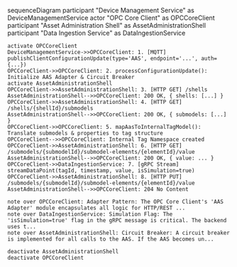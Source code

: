 sequenceDiagram
    participant "Device Management Service" as DeviceManagementService
    actor "OPC Core Client" as OPCCoreClient
    participant "Asset Administration Shell" as AssetAdministrationShell
    participant "Data Ingestion Service" as DataIngestionService

    activate OPCCoreClient
    DeviceManagementService->>OPCCoreClient: 1. [MQTT] publishClientConfigurationUpdate(type='AAS', endpoint='...', auth={...})
    OPCCoreClient->>OPCCoreClient: 2. processConfigurationUpdate(): Initialize AAS Adapter & Circuit Breaker
    activate AssetAdministrationShell
    OPCCoreClient->>AssetAdministrationShell: 3. [HTTP GET] /shells
    AssetAdministrationShell-->>OPCCoreClient: 200 OK, { shells: [...] }
    OPCCoreClient->>AssetAdministrationShell: 4. [HTTP GET] /shells/{shellId}/submodels
    AssetAdministrationShell-->>OPCCoreClient: 200 OK, { submodels: [...] }
    OPCCoreClient->>OPCCoreClient: 5. mapAasToInternalTagModel(): Translate submodels & properties to tag structure
    OPCCoreClient-->>OPCCoreClient: Internal Tag Namespace created
    OPCCoreClient->>AssetAdministrationShell: 6. [HTTP GET] /submodels/{submodelId}/submodel-elements/{elementId}/value
    AssetAdministrationShell-->>OPCCoreClient: 200 OK, { value: ... }
    OPCCoreClient->>DataIngestionService: 7. [gRPC Stream] streamDataPoint(tagId, timestamp, value, isSimulation=true)
    OPCCoreClient->>AssetAdministrationShell: 8. [HTTP PUT] /submodels/{submodelId}/submodel-elements/{elementId}/value
    AssetAdministrationShell-->>OPCCoreClient: 204 No Content

    note over OPCCoreClient: Adapter Pattern: The OPC Core Client's 'AAS Adapter' module encapsulates all logic for HTTP/REST ...
    note over DataIngestionService: Simulation Flag: The 'isSimulation=true' flag in the gRPC message is critical. The backend uses t...
    note over AssetAdministrationShell: Circuit Breaker: A circuit breaker is implemented for all calls to the AAS. If the AAS becomes un...

    deactivate AssetAdministrationShell
    deactivate OPCCoreClient
